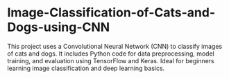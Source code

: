 # Image-Classification-of-Cats-and-Dogs-using-CNN
This project uses a Convolutional Neural Network (CNN) to classify images of cats and dogs. It includes Python code for data preprocessing, model training, and evaluation using TensorFlow and Keras. Ideal for beginners learning image classification and deep learning basics.
